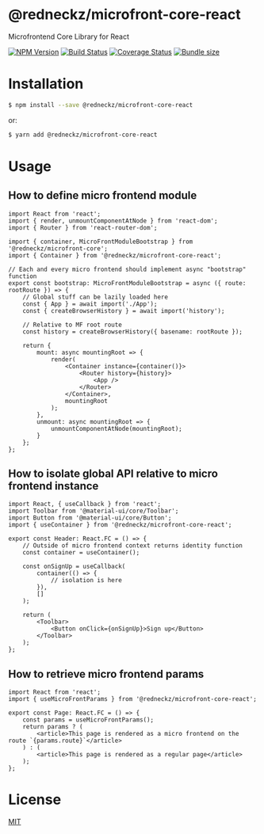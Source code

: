 # @redneckz/microfront-core-react

Microfrontend Core Library for React

[![NPM Version][npm-image]][npm-url]
[![Build Status][build-image]][build-url]
[![Coverage Status][coverage-image]][coverage-url]
[![Bundle size][bundlephobia-image]][bundlephobia-url]

# Installation

```bash
$ npm install --save @redneckz/microfront-core-react
```

or:

```bash
$ yarn add @redneckz/microfront-core-react
```

# Usage

## How to define micro frontend module

```tsx
import React from 'react';
import { render, unmountComponentAtNode } from 'react-dom';
import { Router } from 'react-router-dom';

import { container, MicroFrontModuleBootstrap } from '@redneckz/microfront-core';
import { Container } from '@redneckz/microfront-core-react';

// Each and every micro frontend should implement async "bootstrap" function
export const bootstrap: MicroFrontModuleBootstrap = async ({ route: rootRoute }) => {
    // Global stuff can be lazily loaded here
    const { App } = await import('./App');
    const { createBrowserHistory } = await import('history');

    // Relative to MF root route
    const history = createBrowserHistory({ basename: rootRoute });

    return {
        mount: async mountingRoot => {
            render(
                <Container instance={container()}>
                    <Router history={history}>
                        <App />
                    </Router>
                </Container>,
                mountingRoot
            );
        },
        unmount: async mountingRoot => {
            unmountComponentAtNode(mountingRoot);
        }
    };
};
```

## How to isolate global API relative to micro frontend instance

```tsx
import React, { useCallback } from 'react';
import Toolbar from '@material-ui/core/Toolbar';
import Button from '@material-ui/core/Button';
import { useContainer } from '@redneckz/microfront-core-react';

export const Header: React.FC = () => {
    // Outside of micro frontend context returns identity function
    const container = useContainer();

    const onSignUp = useCallback(
        container(() => {
            // isolation is here
        }),
        []
    );

    return (
        <Toolbar>
            <Button onClick={onSignUp}>Sign up</Button>
        </Toolbar>
    );
};
```

## How to retrieve micro frontend params

```tsx
import React from 'react';
import { useMicroFrontParams } from '@redneckz/microfront-core-react';

export const Page: React.FC = () => {
    const params = useMicroFrontParams();
    return params ? (
        <article>This page is rendered as a micro frontend on the route `{params.route}`</article>
    ) : (
        <article>This page is rendered as a regular page</article>
    );
};
```

# License

[MIT](http://vjpr.mit-license.org)

[npm-image]: https://badge.fury.io/js/%40redneckz%2Fmicrofront-core.svg
[npm-url]: https://www.npmjs.com/package/%40redneckz%2Fmicrofront-core
[build-image]: https://cloud.drone.io/api/badges/redneckz/microfront-core/status.svg
[build-url]: https://cloud.drone.io/redneckz/microfront-core
[coverage-image]: https://codecov.io/gh/redneckz/microfront-core/branch/main/graph/badge.svg?token=WMWRVVHT0C
[coverage-url]: https://codecov.io/gh/redneckz/microfront-core
[bundlephobia-image]: https://badgen.net/bundlephobia/min/@redneckz/microfront-core
[bundlephobia-url]: https://bundlephobia.com/result?p=@redneckz/microfront-core
